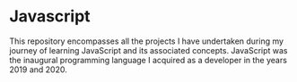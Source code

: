 # Javascript
This repository encompasses all the projects I have undertaken during my journey of learning JavaScript and its associated concepts. JavaScript was the inaugural programming language I acquired as a developer in the years 2019 and 2020.
